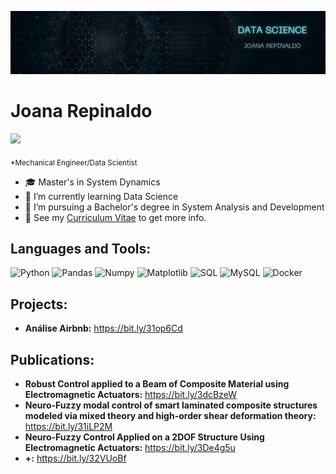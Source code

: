 <p align="center">
  <img src="https://raw.githubusercontent.com/joanarepinaldo/data_science/main/logo.png" >
</p>

<h1> Joana Repinaldo</h1>
<a href="https://www.linkedin.com/in/joana-pereira-repinaldo-3368b7116" alt="linkedin" target="_blank">

<img src="https://img.shields.io/badge/LinkedIn-%230077B5.svg?&style=flat-square&logo=linkedin&logoColor=white">

</a>

<sub>*Mechanical Engineer/Data Scientist</sub>
- 🎓 Master's in System Dynamics
- 🌱 I’m currently learning Data Science
- 💼 I’m pursuing a Bachelor's degree in System Analysis and Development
- 👀 See my [Curriculum Vitae](https://joana-repinaldo.vercel.app/) to get more info.


## Languages and Tools:  


![Python](https://img.shields.io/badge/-Python-black?style=flat&logo=python)
![Pandas](https://img.shields.io/badge/-Pandas-150458?style=flat&logo=Pandas)
![Numpy](https://img.shields.io/badge/-Numpy-lightgray?style=flat&logo=Numpy&logoColor=white)
![Matplotlib](https://img.shields.io/badge/-Matplotlib-black?style=flat&logo=Matplotlib&logoColor=white)
![SQL](https://img.shields.io/badge/-SQL-orange?style=flat&logo=sql)
![MySQL](https://img.shields.io/badge/-MySQL-lightgray?style=flat&logo=mysql)
![Docker](https://img.shields.io/badge/-2496ED?style=flat&logo=Docker&logoColor=white)


## Projects:


- **Análise Airbnb:** https://bit.ly/31op6Cd

## Publications:

- **Robust Control applied to a Beam of Composite Material using Electromagnetic Actuators:** https://bit.ly/3dcBzeW
- **Neuro-Fuzzy modal control of smart laminated composite structures modeled via mixed theory and high-order shear deformation theory:** https://bit.ly/31iLP2M
- **Neuro-Fuzzy Control Applied on a 2DOF Structure Using Electromagnetic Actuators:** https://bit.ly/3De4g5u
- **+:** https://bit.ly/32VUoBf
